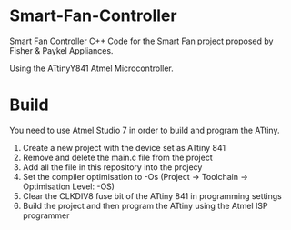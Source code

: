 # Smart-Fan-Controller
Smart Fan Controller C++ Code for the Smart Fan project proposed by Fisher &amp; Paykel Appliances.

Using the ATtinyY841 Atmel Microcontroller.

# Build
You need to use Atmel Studio 7 in order to build and program the ATtiny. 
  1. Create a new project with the device set as ATtiny 841
  2. Remove and delete the main.c file from the project
  3. Add all the file in this repository into the projecy
  4. Set the compiler optimisation to -Os (Project -> Toolchain -> Optimisation Level: -OS)
  6. Clear the CLKDIV8 fuse bit of the ATtiny 841 in programming settings
  5. Build the project and then program the ATtiny using the Atmel ISP programmer
